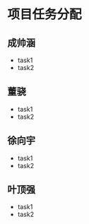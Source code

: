 # 项目任务分配
## 成帅涵
+ task1 
+ task2 
## 董骁
+ task1 
+ task2 
## 徐向宇
+ task1 
+ task2 
## 叶顶强
+ task1 
+ task2 
